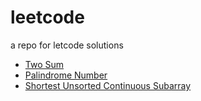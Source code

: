 # leetcode
a repo for letcode solutions


* [Two Sum](https://github.com/codexgegas/leetcode/blob/main/twosum.java)
* [Palindrome Number](https://leetcode.com/problems/palindrome-number/)
* [Shortest Unsorted Continuous Subarray](https://leetcode.com/problems/shortest-unsorted-continuous-subarray/)
